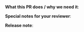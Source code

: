 <!--  Thanks for sending a pull request! -->

**What this PR does / why we need it**:

**Special notes for your reviewer**:

**Release note**:
<!--  Write your release note:
1. Enter your extended release note in the below block. If the PR requires additional action from users switching to the new release, include the string "action required".
2. Follow the instructions for writing a release note from k8s: https://git.k8s.io/community/contributors/guide/release-notes.md
3. If no release note is required, just write "NONE".
-->

```release-note

```
